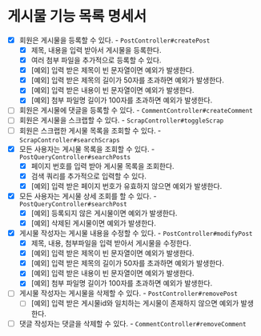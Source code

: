 # 게시물 기능 목록 명세서

* [x] 회원은 게시물을 등록할 수 있다. - `PostController#createPost`
  * [x] 제목, 내용을 입력 받아서 게시물을 등록한다.
  * [x] 여러 첨부 파일을 추가적으로 등록할 수 있다. 
  * [x] [예외] 입력 받은 제목이 빈 문자열이면 예외가 발생한다.
  * [x] [예외] 입력 받은 제목의 길이가 50자를 초과하면 예외가 발생한다.
  * [x] [예외] 입력 받은 내용이 빈 문자열이면 예외가 발생한다.
  * [x] [예외] 첨부 파일명 길이가 100자를 초과하면 예외가 발생한다.
* [ ] 회원은 게시물에 댓글을 등록할 수 있다. - `CommentController#createComment`
* [ ] 회원은 게시물을 스크랩할 수 있다. - `ScrapController#toggleScrap`
* [ ] 회원은 스크랩한 게시물 목록을 조회할 수 있다. - `ScrapController#searchScraps`
* [x] 모든 사용자는 게시물 목록을 조회할 수 있다. - `PostQueryController#searchPosts`
  * [x] 페이지 번호를 입력 받아 게시물 목록을 조회한다.
  * [x] 검색 쿼리를 추가적으로 입력할 수 있다.
  * [x] [예외] 입력 받은 페이지 번호가 유효하지 않으면 예외가 발생한다.
* [x] 모든 사용자는 게시물 상세 조회를 할 수 있다. - `PostQueryController#searchPost`
  * [x] [예외] 등록되지 않은 게시물이면 예외가 발생한다.
  * [x] [예외] 삭제된 게시물이면 예외가 발생한다.
* [x] 게시물 작성자는 게시물 내용을 수정할 수 있다. - `PostController#modifyPost`
  * [x] 제목, 내용, 첨부파일을 입력 받아서 게시물을 수정한다.
  * [x] [예외] 입력 받은 제목이 빈 문자열이면 예외가 발생한다.
  * [x] [예외] 입력 받은 제목의 길이가 50자를 초과하면 예외가 발생한다.
  * [x] [예외] 입력 받은 내용이 빈 문자열이면 예외가 발생한다.
  * [x] [예외] 첨부 파일명 길이가 100자를 초과하면 예외가 발생한다.
* [ ] 게시물 작성자는 게시물을 삭제할 수 있다. - `PostController#removePost`
  * [ ] [예외] 입력 받은 게시물id와 일치하는 게시물이 존재하지 않으면 예외가 발생한다.
* [ ] 댓글 작성자는 댓글을 삭제할 수 있다. - `CommentController#removeComment`